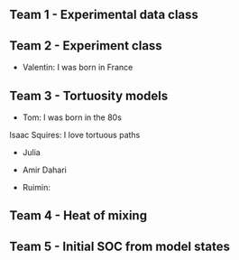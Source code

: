 ## Team 1 - Experimental data class

## Team 2 - Experiment class

- Valentin: I was born in France

## Team 3 - Tortuosity models
- Tom: I was born in the 80s

Isaac Squires: I love tortuous paths

- Julia

- Amir Dahari

- Ruimin: 

## Team 4 - Heat of mixing

## Team 5 - Initial SOC from model states
